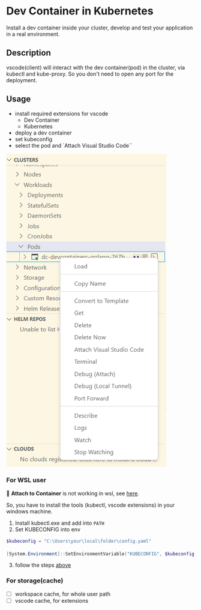 # Dev Container in Kubernetes

Install a dev container inside your cluster, develop and test your application in a real environment.

## Description

vscode(client) will interact with the dev container(pod) in the cluster, via kubectl and kube-proxy. So you don't need to open any port for the deployment.

## Usage

- install required extensions for vscode
  - Dev Container
  - Kubernetes
- deploy a dev container
- set kubeconfig
- select the pod and `Attach Visual Studio Code``

![Alt text](docs/attach-pod.png)

### For WSL user

:rotating_light: **Attach to Container** is not working in wsl, see [here](https://code.visualstudio.com/docs/devcontainers/containers#_docker-extension-limitations).

So, you have to install the tools (kubectl, vscode extensions) in your windows machine.

1. Install kubectl.exe and add into `PATH`
2. Set KUBECONFIG into env

  ```powershell
  $kubeconfig = "C:\Users\your\local\folder\config.yaml"

  [System.Environment]::SetEnvironmentVariable("KUBECONFIG", $kubeconfig, "User")

  ```

3. follow the steps [above](#usage)

### For storage(cache)

- [ ] workspace cache, for whole user path
- [ ] vscode cache, for extensions
